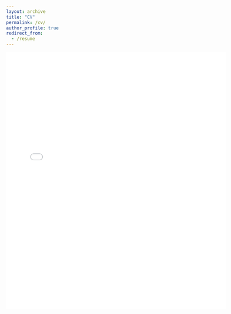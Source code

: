 ```yaml
---
layout: archive
title: "CV"
permalink: /cv/
author_profile: true
redirect_from:
  - /resume
---
```


<embed src="{{.BASE_PATH }}/files/GaneshGorti_CV_160422.pdf" width="600" height="700" type='application/pdf'>


